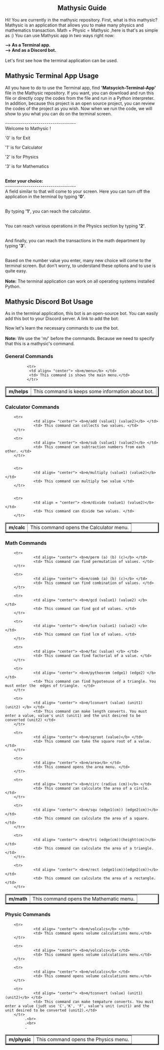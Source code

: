 <!DOCTYPE html>
<html lang="tr">
<head>
				<meta charset="UTF-8">
</head>
<body>
<h2 align= "center">Mathysic Guide</h2>
<p> Hi! You are currently in the mathysic repository. First, what is this mathysic? Mathysic is an application that allows you to make many physics and mathematics transaction. Math + Physic = Mathysic ,here is that's as simple as :) You can use Mathysic app in two ways right now:</p> 
<b> --> As a Terminal app.</b> <br>
<b> --> And as a Discord bot.</b> <br> <br> 
Let's first see how the terminal application can be used. <br>

<h2> Mathysic Terminal App Usage </h2>
<p> All you have to do to use the Terminal app, find <b>'Matsycich-Terminal-App'</b> file in the Mathysic repository. If you want, you can download and run this file or directly copy the codes from the file and run in a Python interpreter. In addition, because this project is an open source project, you can review the codes of the project as you wish. Now when we run the code, we will show to you what you can do on the terminal screen. </p>
------------------------------------<br>
Welcome to Mathysic !<br>

'0' is for Exit <br>

'1' is for Calculator <br>

'2' is for Physics <br>

'3' is for Mathematics <br> <br>


<strong> Enter your choice: </strong> <br>
------------------------------------ <br>
A field similar to that will come to your screen. Here you can turn off the application in the terminal by typing <b>'0'</b>. <br><br>

By typing <b>'1'</b>, you can reach the calculator.<br><br>

You can reach various operations in the Physics section by typing <b>'2'</b>. <br><br>

And finally, you can reach the transactions in the math department by typing <b>'3'</b>.<br> <br>


Based on the number value you enter, many new choice will come to the terminal screen. But don't worry, to understand these options and to use is quite easy. <br><br>
<b> Note:</b> The terminal application can work on all operating systems installed Python. 

<h2> Mathysic Discord Bot Usage </h2>
As in the terminal application, this bot is an open-source bot. You can easily add this bot to your Discord server. A link to add the bot:<br>


Now let's learn the necessary commands to use the bot.<br><br>
<b> Note:</b> We use the 'm/' before the commands. Because we need to specify that this is  a mathysic's command.

<h3> General Commands </h3>
<table border= "3">
				<tr>
			   <td align= "center"> <b>m/helps</b> </td>
			   <td> This command is keeps some information about bot.</td>
			  </tr>
			  
			  <tr>
			   <td align= "center"> <b>m/menu</b> </td>
			   <td> This command is shows the main menu.</td>
			  </tr>
			
</table>

<h3> Calculator Commands </h3>
<table border="3">
		<tr>
			  	 <td align= "center"> <b>m/calc</b></td>
			  	 <td> This command opens the Calculator menu. </td>
		</tr>
			 

        <tr>
			  	 <td align= "center"> <b>m/add (value1) (value2)</b> </td>
			  	 <td> This command can collects two values. </td>
		</tr>
			 
		<tr>
			  	 <td align= "center"> <b>m/sub (value1) (value2)</b> </td>
			  	 <td> This command can subtraction numbers from each other. </td>
	    </tr>
			 

		<tr>
			  	 <td align= "center"> <b>m/multiply (value1) (value2)</b> </td>
			  	 <td> This command can multiply two value </td>
		</tr>


		<tr>
			  	 <td align = "center"> <b>m/divide (value1) (value2)</b> </td>
			  	 <td> This command can divide two values. </td>
		</tr>

</table>

<h3> Math Commands </h3>
<table border= "3">
		<tr>
			  	 <td align= "center"> <b>m/math</b> </td>
			  	 <td> This command opens the Mathematic menu.  </td>
		</tr>
			  
		<tr>
			  	 <td align= "center"> <b>m/perm (a) (b) (c)</b> </td>
			  	 <td> This command can find permutation of values. </td>
		</tr>
			 
		<tr>
			  	 <td align= "center"> <b>m/comb (a) (b) (c)</b> </td>
			  	 <td> This command can find combination of values. </td>
		</tr>
			 
		<tr>
			  	 <td align= "center"> <b>m/gcd (value1) (value2) </b> </td>
			  	 <td> This command can find gcd of values. </td>
		</tr>
			 
		<tr>
			  	 <td align= "center"> <b>m/lcm (value1) (value2) </b> </td>
			  	 <td> This command can find lcm of values. </td>
		</tr>
		   
		<tr>
			  	 <td align= "center"> <b>m/fac (value) </b> </td>
			  	 <td> This command can find factorial of a value. </td>
	  	</tr>
	  	 
	  	<tr>
			  	 <td align= "center"> <b>m/pytheorem (edge1) (edge2) </b> </td>
			  	 <td> This command can find hypotenuse of a triangle. You must enter the  edges of triangle.  </td>
	  	</tr>
	  	 
	  	<tr>
			  	 <td align= "center"> <b>m/lconvert (value) (unit1) (unit2) </b> </td>
			  	 <td> This command can make length converts. You must enter a value, value's unit (unit1) and the unit desired to be converted (unit2) </td>
		</tr>
		   
		<tr>
			  	 <td align= "center"> <b>m/sqroot (value)</b> </td>
			  	 <td> This command can take the square root of a value. </td>
	  	</tr>
		 
		<tr>
			  	 <td align= "center"> <b>m/area</b> </td>
			  	 <td> This command opens the area menu. </td>
		</tr>
		 
		<tr>
			  	 <td align= "center"> <b>m/circ (radius (cm))</b> </td>
			  	 <td> This command can calculate the area of a circle. </td>
		</tr>
		 
		<tr>
			  	 <td align= "center"> <b>m/squ (edge1(cm)) (edge2(cm))</b> </td>
			  	 <td> This command can calculate the area of a square.  </td>
	    </tr>
	  
	    <tr>
			  	 <td align= "center"> <b>m/tri (edge(cm))(height(cm))</b> </td>
			  	 <td> This command can calculate the area of a triangle.  </td>
	    </tr>
	  
	    <tr>
			  	 <td align= "center"> <b>m/rect (edge1(cm))(edge2(cm))</b> </td>
			  	 <td> This command can calculate the area of a rectangle.  </td>
	    </tr>		
</table>


<h3> Physic Commands </h3>
<table border= "3">
        <tr>
			  	 <td align= "center"> <b>m/physic</b> </td>
			  	 <td> This command opens the Physics menu. </td>
			 </tr>
			  
	    <tr>
			  	 <td align= "center"> <b>m/volcalcs</b> </td>
			  	 <td> This command opens volume calculations menu.</td>
	    </tr>
        
        <tr>
			  	 <td align= "center"> <b>m/volcalcs</b> </td>
			  	 <td> This command opens volume calculations menu.</td>
	    </tr>

	    <tr>
			  	 <td align= "center"> <b>m/volcalcs</b> </td>
			  	 <td> This command opens volume calculations menu.</td>
	    </tr>

	    <tr>
			  	 <td align= "center"> <b>m/tconvert (value) (unit1) (unit2)</b> </td>
			  	 <td> This command can make tempature converts. You must enter a value (judt use 'C','K', 'F', value's unit (unit1) and the unit desired to be converted (unit2).</td>
	    </tr>
			 .<br>
			 .<br>
			 .
			
			 
			  	 
			 
			  	 
				
</table>
</body>
</html>

